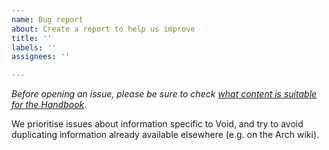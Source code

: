 ```yaml
---
name: Bug report
about: Create a report to help us improve
title: ''
labels: ''
assignees: ''

---
```


*Before opening an issue, please be sure to check [what content is suitable for the Handbook](https://docs.voidlinux.org/about-handbook/index.html).*

We prioritise issues about information specific to Void, and try to avoid duplicating information already available elsewhere (e.g. on the Arch wiki).
